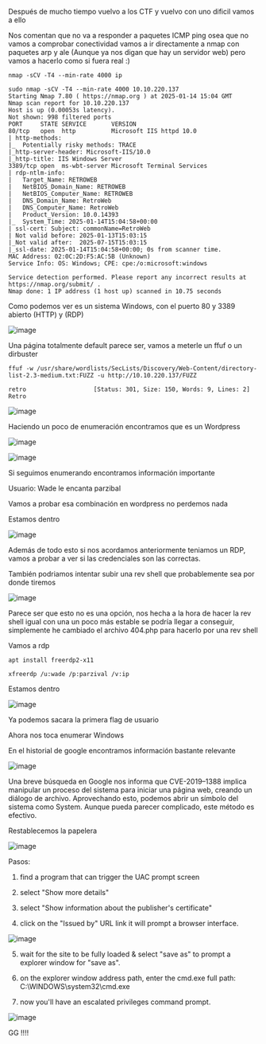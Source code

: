 Después de mucho tiempo vuelvo a los CTF y vuelvo con uno dificil vamos a ello

Nos comentan que no va a responder a paquetes ICMP ping osea que no vamos a comprobar conectividad vamos a ir directamente a nmap con paquetes arp y ale (Aunque ya nos digan que hay un servidor web) pero vamos a hacerlo como si fuera real :)

```
nmap -sCV -T4 --min-rate 4000 ip
```

```
sudo nmap -sCV -T4 --min-rate 4000 10.10.220.137
Starting Nmap 7.80 ( https://nmap.org ) at 2025-01-14 15:04 GMT
Nmap scan report for 10.10.220.137
Host is up (0.00053s latency).
Not shown: 998 filtered ports
PORT     STATE SERVICE       VERSION
80/tcp   open  http          Microsoft IIS httpd 10.0
| http-methods: 
|_  Potentially risky methods: TRACE
|_http-server-header: Microsoft-IIS/10.0
|_http-title: IIS Windows Server
3389/tcp open  ms-wbt-server Microsoft Terminal Services
| rdp-ntlm-info: 
|   Target_Name: RETROWEB
|   NetBIOS_Domain_Name: RETROWEB
|   NetBIOS_Computer_Name: RETROWEB
|   DNS_Domain_Name: RetroWeb
|   DNS_Computer_Name: RetroWeb
|   Product_Version: 10.0.14393
|_  System_Time: 2025-01-14T15:04:58+00:00
| ssl-cert: Subject: commonName=RetroWeb
| Not valid before: 2025-01-13T15:03:15
|_Not valid after:  2025-07-15T15:03:15
|_ssl-date: 2025-01-14T15:04:58+00:00; 0s from scanner time.
MAC Address: 02:0C:2D:F5:AC:5B (Unknown)
Service Info: OS: Windows; CPE: cpe:/o:microsoft:windows

Service detection performed. Please report any incorrect results at https://nmap.org/submit/ .
Nmap done: 1 IP address (1 host up) scanned in 10.75 seconds
```

Como podemos ver es un sistema Windows, con el puerto 80 y 3389 abierto (HTTP) y (RDP)

![image](https://github.com/user-attachments/assets/c7b26b88-5d0f-466b-95e2-b899d68e013a)

Una página totalmente default parece ser, vamos a meterle un ffuf o un dirbuster

```
ffuf -w /usr/share/wordlists/SecLists/Discovery/Web-Content/directory-list-2.3-medium.txt:FUZZ -u http://10.10.220.137/FUZZ

retro                   [Status: 301, Size: 150, Words: 9, Lines: 2]
Retro
```

![image](https://github.com/user-attachments/assets/92b0688a-8da8-41e6-9ece-e3b31c45f3b7)

Haciendo un poco de enumeración encontramos que es un Wordpress

![image](https://github.com/user-attachments/assets/9c0b0be0-6440-4e46-8b66-468eb8092334)

![image](https://github.com/user-attachments/assets/6cb89dbc-742f-4dd8-af0b-45e364c094fb)

Si seguimos enumerando encontramos información importante

Usuario: Wade le encanta parzibal

Vamos a probar esa combinación en wordpress no perdemos nada

Estamos dentro

![image](https://github.com/user-attachments/assets/367667f8-afb0-454e-be5e-58fdcea9b1d9)

Además de todo esto si nos acordamos anteriormente teniamos un RDP, vamos a probar a ver si las credenciales son las correctas.

También podriamos intentar subir una rev shell que probablemente sea por donde tiremos

![image](https://github.com/user-attachments/assets/dce0973e-fc8a-43f9-bcc6-d3400257896f)

Parece ser que esto no es una opción, nos hecha a la hora de hacer la rev shell igual con una un poco más estable se podría llegar a conseguir, simplemente he cambiado el archivo 404.php para hacerlo por una rev shell

Vamos a rdp

```
apt install freerdp2-x11
```

```
xfreerdp /u:wade /p:parzival /v:ip
```

Estamos dentro

![image](https://github.com/user-attachments/assets/80aaa7a2-92a1-42a6-beff-54da10973a1a)

Ya podemos sacara la primera flag de usuario

Ahora nos toca enumerar Windows

En el historial de google encontramos información bastante relevante

![image](https://github.com/user-attachments/assets/0d2e53d2-4b05-4b0f-95ed-15ba1b2079be)


Una breve búsqueda en Google nos informa que CVE-2019–1388 implica manipular un proceso del sistema para iniciar una página web, creando un diálogo de archivo. Aprovechando esto, podemos abrir un símbolo del sistema como System. Aunque pueda parecer complicado, este método es efectivo.

Restablecemos la papelera

![image](https://github.com/user-attachments/assets/3dea99f4-93b3-4790-8176-569955862dd7)

Pasos:

1) find a program that can trigger the UAC prompt screen

2) select "Show more details"

3) select "Show information about the publisher's certificate"

4) click on the "Issued by" URL link it will prompt a browser interface.

![image](https://github.com/user-attachments/assets/a0197b34-cdb6-4d89-a8a2-82e9f5693e4c)

5) wait for the site to be fully loaded & select "save as" to prompt a explorer window for "save as".

6) on the explorer window address path, enter the cmd.exe full path:
C:\WINDOWS\system32\cmd.exe

7) now you'll have an escalated privileges command prompt.

![image](https://github.com/user-attachments/assets/4159f237-7889-4e5d-8aae-4493dff27567)


GG !!!!





